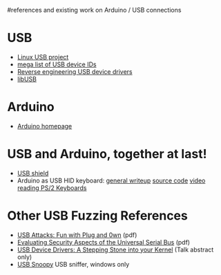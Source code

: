 #references and existing work on Arduino / USB connections

# USB #

  * [Linux USB project](http://www.linux-usb.org/)
  * [mega list of USB device IDs](http://www.linux-usb.org/usb.ids)
  * [Reverse engineering USB device drivers](http://hackaday.com/2009/08/20/reverse-engineering-usb-drivers/)
  * [libUSB](http://www.libusb.org/)


# Arduino #

  * [Arduino homepage](http://arduino.cc)

# USB and Arduino, together at last! #

  * [USB shield](http://code.rancidbacon.com/ProjectLogArduinoUSB)
  * Arduino as USB HID keyboard: [general writeup](http://www.practicalarduino.com/projects/easy/fake-keyboard-and-mouse) [source code](http://github.com/practicalarduino/VirtualUsbKeyboard/tree/master) [video](http://jon.oxer.com.au/blog/id/338) [reading PS/2 Keyboards](http://www.practicalarduino.com/projects/easy/read-ps2-keyboard)

# Other USB Fuzzing References #

  * [USB Attacks: Fun with Plug and 0wn](http://labs.mwrinfosecurity.com/files/Publications/mwri_usb-attacks-defcon17_2009-08-02.pdf) (pdf)
  * [Evaluating Security Aspects of the Universal Serial Bus](http://www.informatik.uni-hamburg.de/SVS/archiv/slides/09-01-13-OS-Jodeit-Evaluating_Security_Aspects_of_USB.pdf) (pdf)
  * [USB Device Drivers: A Stepping Stone into your Kernel](https://deepsec.net/docs/speaker.html#Moritz%20Jodeit,%20Martin%20Johns) (Talk abstract only)
  * [USB Snoopy](http://www.wingmanteam.com/usbsnoopy/) USB sniffer, windows only